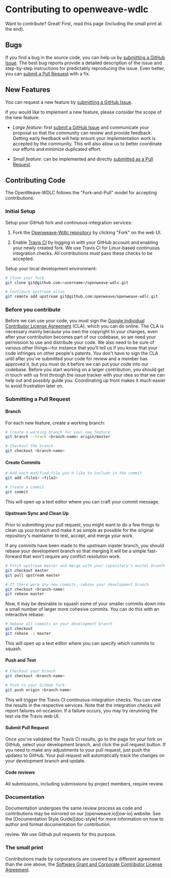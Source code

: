 Contributing to openweave-wdlc
==============================

Want to contribute? Great! First, read this page (including the small
print at the end).

## Bugs

If you find a bug in the source code, you can help us by [submitting a GitHub Issue](https://github.com/openweave/openweave-wdlc/issues/new).  The best bug reports provide a detailed description of the issue and step-by-step instructions for predictably reproducing the issue.  Even better, you can [submit a Pull Request](#submitting-a-pull-request) with a fix.

## New Features

You can request a new feature by [submitting a GitHub Issue](https://github.com/openweave/openweave-wdlc/issues/new).

If you would like to implement a new feature, please consider the scope of the new feature:

* *Large feature*: first [submit a GitHub
  Issue](https://github.com/openweave/openweave-wdlc/issues/new) and communicate
  your proposal so that the community can review and provide feedback.  Getting
  early feedback will help ensure your implementation work is accepted by the
  community.  This will also allow us to better coordinate our efforts and
  minimize duplicated effort.

* *Small feature*: can be implemented and directly [submitted as a Pull
  Request](#submitting-a-pull-request).

## Contributing Code

The OpenWeave-WDLC follows the "Fork-and-Pull" model for accepting contributions.

### Initial Setup

Setup your GitHub fork and continuous-integration services:

1. Fork the [Openweave-Wdlc
   repository](https://github.com/openweave/openweave-wdlc) by clicking "Fork"
   on the web UI.

2. Enable [Travis CI](https://travis-ci.org/) by logging in with your GitHub
   account and enabling your newly created fork.  We use Travis CI for
   Linux-based continuous integration checks.  All contributions must pass these
   checks to be accepted.

Setup your local development environment:

```bash
# Clone your fork
git clone git@github.com:<username>/openweave-wdlc.git

# Configure upstream alias
git remote add upstream git@github.com:openweave/openweave-wdlc.git
```

### Before you contribute

Before we can use your code, you must sign the [Google Individual
Contributor License Agreement][CLA-INDI] (CLA), which you can do
online. The CLA is necessary mainly because you own the copyright to
your changes, even after your contribution becomes part of our
codebase, so we need your permission to use and distribute your code.
We also need to be sure of various other things—for instance that
you'll tell us if you know that your code infringes on other people's
patents. You don't have to sign the CLA until after you've submitted
your code for review and a member has approved it, but you must do it
before we can put your code into our codebase. Before you start
working on a larger contribution, you should get in touch with us
first through the issue tracker with your idea so that we can help out
and possibly guide you. Coordinating up front makes it much easier to
avoid frustration later on.

[CLA-INDI]: https://cla.developers.google.com/about/google-individual

### Submitting a Pull Request

#### Branch

For each new feature, create a working branch:

```bash
# Create a working branch for your new feature
git branch --track <branch-name> origin/master

# Checkout the branch
git checkout <branch-name>
```

#### Create Commits

```bash
# Add each modified file you'd like to include in the commit
git add <file1> <file2>

# Create a commit
git commit
```

This will open up a text editor where you can craft your commit message.

#### Upstream Sync and Clean Up

Prior to submitting your pull request, you might want to do a few things to
clean up your branch and make it as simple as possible for the original
repository's maintainer to test, accept, and merge your work.

If any commits have been made to the upstream master branch, you should rebase
your development branch so that merging it will be a simple fast-forward that
won't require any conflict resolution work.

```bash
# Fetch upstream master and merge with your repository's master branch
git checkout master
git pull upstream master

# If there were any new commits, rebase your development branch
git checkout <branch-name>
git rebase master
```

Now, it may be desirable to squash some of your smaller commits down into a
small number of larger more cohesive commits. You can do this with an
interactive rebase:

```bash
# Rebase all commits on your development branch
git checkout
git rebase -i master
```

This will open up a text editor where you can specify which commits to squash.

#### Push and Test

```bash
# Checkout your branch
git checkout <branch-name>

# Push to your GitHub fork:
git push origin <branch-name>
```

This will trigger the Travis CI continuous-integration checks.  You
can view the results in the respective services.  Note that the integration
checks will report failures on occasion.  If a failure occurs, you may try
rerunning the test via the Travis web UI.

#### Submit Pull Request

Once you've validated the Travis CI results, go to the page for
your fork on GitHub, select your development branch, and click the pull request
button. If you need to make any adjustments to your pull request, just push the
updates to GitHub. Your pull request will automatically track the changes on
your development branch and update.

#### Code reviews

All submissions, including submissions by project members, require review. 

### Documentation

Documentation undergoes the same review process as code and
contributions may be mirrored on our [openweave.io][ow-io] website.
See the [Documentation Style Guide][doc-style] for more information on
how to author and format documentation for contribution.

review. We use Github pull requests for this purpose.

### The small print

Contributions made by corporations are covered by a different
agreement than the one above, the [Software Grant and Corporate
Contributor License Agreement][CLA-CORP].

[CLA-CORP]: https://cla.developers.google.com/about/google-corporate
